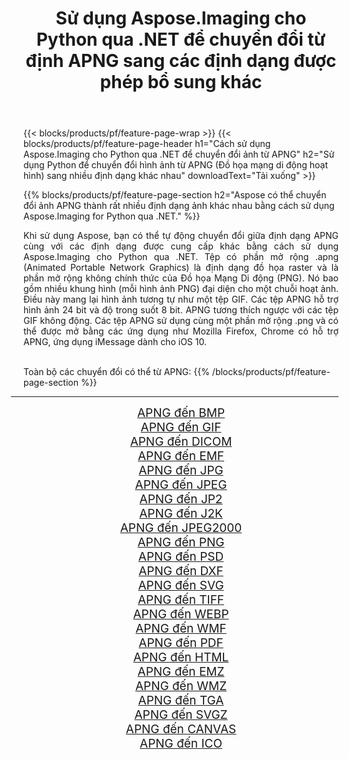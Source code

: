 ﻿---
title: Sử dụng Aspose.Imaging cho Python qua .NET để chuyển đổi từ định APNG sang các định dạng được phép bổ sung khác 
weight: 3920
url: /vi/python-net/conversion/from/apng 
lang: vi
langdirlevel: 2
locales: zh-hans,ja,it,ru,de,es,fr,nl,id,lt,pl,pt,vi,tr,ko,zh-hant,ar,hi,th,sv,cs,uk,he
description: Bạn có thể nhanh chóng chuyển đổi từ APNG(Đồ họa mạng di động hoạt hình) thành nhiều định dạng khác nhau bằng cách sử dụng Aspose.Imaging cho Python qua .NET.
---

{{< blocks/products/pf/feature-page-wrap >}}
{{< blocks/products/pf/feature-page-header h1="Cách sử dụng Aspose.Imaging cho Python qua .NET để chuyển đổi ảnh từ APNG" h2="Sử dụng Python để chuyển đổi hình ảnh từ APNG (Đồ họa mạng di động hoạt hình) sang nhiều định dạng khác nhau" downloadText="Tải xuống" >}}


{{% blocks/products/pf/feature-page-section  h2="Aspose có thể chuyển đổi ảnh APNG thành rất nhiều định dạng ảnh khác nhau bằng cách sử dụng Aspose.Imaging for Python qua .NET." %}}
<p align=justify>Khi sử dụng Aspose, bạn có thể tự động chuyển đổi giữa định dạng APNG cùng với các định dạng được cung cấp khác bằng cách sử dụng Aspose.Imaging cho Python qua .NET. Tệp có phần mở rộng .apng (Animated Portable Network Graphics) là định dạng đồ họa raster và là phần mở rộng không chính thức của Đồ họa Mạng Di động (PNG). Nó bao gồm nhiều khung hình (mỗi hình ảnh PNG) đại diện cho một chuỗi hoạt ảnh. Điều này mang lại hình ảnh tương tự như một tệp GIF. Các tệp APNG hỗ trợ hình ảnh 24 bit và độ trong suốt 8 bit. APNG tương thích ngược với các tệp GIF không động. Các tệp APNG sử dụng cùng một phần mở rộng .png và có thể được mở bằng các ứng dụng như Mozilla Firefox, Chrome có hỗ trợ APNG, ứng dụng iMessage dành cho iOS 10.</p>
<br/>
Toàn bộ các chuyển đổi có thể từ APNG:
{{% /blocks/products/pf/feature-page-section %}}
<div class="container-fluid productfamilypage bg-gray">
    <div class="convertypes bg-gray agp-content section">
        <div class="container">
		<hr style="margin-left:-20px;"/>
		<div class="row other-converters" style="gap: 10px;font-size: 19px;text-align:center;">
		    <div class='col-md-2 other-converter remove-lp remove-rp'><a href="/imaging/vi/python-net/conversion/apng-to-bmp" style="padding:15px;">APNG đến BMP</a></div><div class='col-md-2 other-converter remove-lp remove-rp'><a href="/imaging/vi/python-net/conversion/apng-to-gif" style="padding:15px;">APNG đến GIF</a></div><div class='col-md-2 other-converter remove-lp remove-rp'><a href="/imaging/vi/python-net/conversion/apng-to-dicom" style="padding:15px;">APNG đến DICOM</a></div><div class='col-md-2 other-converter remove-lp remove-rp'><a href="/imaging/vi/python-net/conversion/apng-to-emf" style="padding:15px;">APNG đến EMF</a></div><div class='col-md-2 other-converter remove-lp remove-rp'><a href="/imaging/vi/python-net/conversion/apng-to-jpg" style="padding:15px;">APNG đến JPG</a></div><div class='col-md-2 other-converter remove-lp remove-rp'><a href="/imaging/vi/python-net/conversion/apng-to-jpeg" style="padding:15px;">APNG đến JPEG</a></div><div class='col-md-2 other-converter remove-lp remove-rp'><a href="/imaging/vi/python-net/conversion/apng-to-jp2" style="padding:15px;">APNG đến JP2</a></div><div class='col-md-2 other-converter remove-lp remove-rp'><a href="/imaging/vi/python-net/conversion/apng-to-j2k" style="padding:15px;">APNG đến J2K</a></div><div class='col-md-2 other-converter remove-lp remove-rp'><a href="/imaging/vi/python-net/conversion/apng-to-jpeg2000" style="padding:15px;">APNG đến JPEG2000</a></div><div class='col-md-2 other-converter remove-lp remove-rp'><a href="/imaging/vi/python-net/conversion/apng-to-png" style="padding:15px;">APNG đến PNG</a></div><div class='col-md-2 other-converter remove-lp remove-rp'><a href="/imaging/vi/python-net/conversion/apng-to-psd" style="padding:15px;">APNG đến PSD</a></div><div class='col-md-2 other-converter remove-lp remove-rp'><a href="/imaging/vi/python-net/conversion/apng-to-dxf" style="padding:15px;">APNG đến DXF</a></div><div class='col-md-2 other-converter remove-lp remove-rp'><a href="/imaging/vi/python-net/conversion/apng-to-svg" style="padding:15px;">APNG đến SVG</a></div><div class='col-md-2 other-converter remove-lp remove-rp'><a href="/imaging/vi/python-net/conversion/apng-to-tiff" style="padding:15px;">APNG đến TIFF</a></div><div class='col-md-2 other-converter remove-lp remove-rp'><a href="/imaging/vi/python-net/conversion/apng-to-webp" style="padding:15px;">APNG đến WEBP</a></div><div class='col-md-2 other-converter remove-lp remove-rp'><a href="/imaging/vi/python-net/conversion/apng-to-wmf" style="padding:15px;">APNG đến WMF</a></div><div class='col-md-2 other-converter remove-lp remove-rp'><a href="/imaging/vi/python-net/conversion/apng-to-pdf" style="padding:15px;">APNG đến PDF</a></div><div class='col-md-2 other-converter remove-lp remove-rp'><a href="/imaging/vi/python-net/conversion/apng-to-html" style="padding:15px;">APNG đến HTML</a></div><div class='col-md-2 other-converter remove-lp remove-rp'><a href="/imaging/vi/python-net/conversion/apng-to-emz" style="padding:15px;">APNG đến EMZ</a></div><div class='col-md-2 other-converter remove-lp remove-rp'><a href="/imaging/vi/python-net/conversion/apng-to-wmz" style="padding:15px;">APNG đến WMZ</a></div><div class='col-md-2 other-converter remove-lp remove-rp'><a href="/imaging/vi/python-net/conversion/apng-to-tga" style="padding:15px;">APNG đến TGA</a></div><div class='col-md-2 other-converter remove-lp remove-rp'><a href="/imaging/vi/python-net/conversion/apng-to-svgz" style="padding:15px;">APNG đến SVGZ</a></div><div class='col-md-2 other-converter remove-lp remove-rp'><a href="/imaging/vi/python-net/conversion/apng-to-canvas" style="padding:15px;">APNG đến CANVAS</a></div><div class='col-md-2 other-converter remove-lp remove-rp'><a href="/imaging/vi/python-net/conversion/apng-to-ico" style="padding:15px;">APNG đến ICO</a></div>
                </div>
        </div>
    </div>
</div>
<br/>

